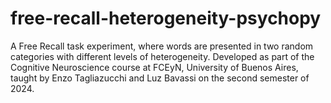 # free-recall-heterogeneity-psychopy
A Free Recall task experiment, where words are presented in two random categories with different levels of heterogeneity.
Developed as part of the Cognitive Neuroscience course at FCEyN, University of Buenos Aires, taught by Enzo Tagliazucchi and Luz Bavassi on the second semester of 2024.
